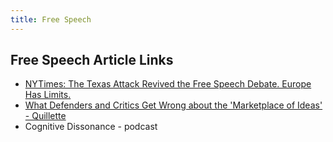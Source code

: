 ```yaml
---
title: Free Speech
---
```


## Free Speech Article Links

- [NYTimes: The Texas Attack Revived the Free Speech Debate. Europe Has Limits.](https://www.nytimes.com/2019/08/06/world/europe/el-paso-shooting-freedom-of-speech.html)
- [What Defenders and Critics Get Wrong about the 'Marketplace of Ideas' - Quillette](https://quillette.com/2019/06/24/what-defenders-and-critics-get-wrong-about-the-marketplace-of-ideas/)
- Cognitive Dissonance - podcast
